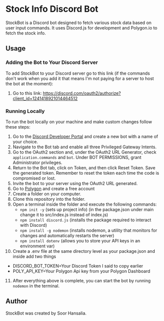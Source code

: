 # Stock Info Discord Bot

StockBot is a Discord bot designed to fetch various stock data based on user input commands. It uses Discord.js for development and Polygon.io to fetch the stock info.

## Usage

### Adding the Bot to Your Discord Server

To add StockBot to your Discord server go to this link (if the commands don't work when you add it that means I'm not paying for a server to host the bot at the moment):

1. Go to this link: https://discord.com/oauth2/authorize?client_id=1241418921014464512

### Running Locally

To run the bot locally on your machine and make custom changes follow these steps:

1. Go to the [Discord Developer Portal](https://discord.com/developers/applications/) and create a new bot with a name of your choice.
2. Navigate to the Bot tab and enable all three Privileged Gateway Intents.
3. Go to the OAuth2 section and, under the OAuth2 URL Generator, check `application.commands` and `bot`. Under BOT PERMISSIONS, grant Administrator privileges.
4. Return to the Bot tab, click on Token, and then click Reset Token. Save the generated token. Remember to reset the token each time the code is compromised or lost.
5. Invite the bot to your server using the OAuth2 URL generated.
6. Go to [Polygon](https://polygon.io/) and create a free account
7. Create a folder on your computer.
8. Clone this repository into the folder.
9. Open a terminal inside the folder and execute the following commands:
   - `npm init -y` (sets up project info) (in the package.json under main change it to src/index.js instead of index.js)
   - `npm install discord.js` (installs the package required to interact with Discord)
   - `npm install -g nodemon` (installs nodemon, a utility that monitors for changes and automatically restarts the server)
   - `npm install dotenv` (allows you to store your API keys in an environment var)
10. Create a .env file at the same directory level as your package.json and inside add two things
   - DISCORD_BOT_TOKEN=Your Discord Token I said to copy earlier
   - POLY_API_KEY=Your Polygon Api key from your Polygon Dashboard
11. After everything above is complete, you can start the bot by running `nodemon` in the terminal.

## Author

StockBot was created by Soor Hansalia.
